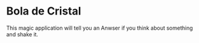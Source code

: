 Bola de Cristal
===============
This magic application will tell you an Anwser if you think
about something and shake it.
